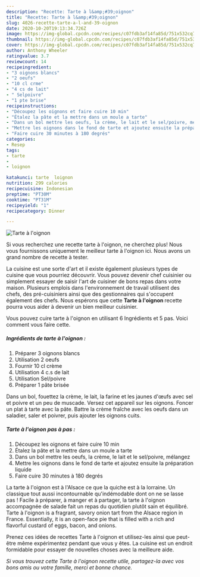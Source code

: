 ```yaml
---
description: "Recette: Tarte à l&amp;#39;oignon"
title: "Recette: Tarte à l&amp;#39;oignon"
slug: 4026-recette-tarte-a-l-and-39-oignon
date: 2020-10-20T19:13:34.726Z
image: https://img-global.cpcdn.com/recipes/c07fdb3af14fa85d/751x532cq70/tarte-a-loignon-photo-principale-de-la-recette.jpg
thumbnail: https://img-global.cpcdn.com/recipes/c07fdb3af14fa85d/751x532cq70/tarte-a-loignon-photo-principale-de-la-recette.jpg
cover: https://img-global.cpcdn.com/recipes/c07fdb3af14fa85d/751x532cq70/tarte-a-loignon-photo-principale-de-la-recette.jpg
author: Anthony Wheeler
ratingvalue: 3.7
reviewcount: 14
recipeingredient:
- "3 oignons blancs"
- "2 oeufs"
- "10 cl crme"
- "4 cs de lait"
- " Selpoivre"
- "1 pte brise"
recipeinstructions:
- "Découpez les oignons et faire cuire 10 min"
- "Étalez la pâte et la mettre dans un moule a tarte"
- "Dans un bol mettre les oeufs, la crème, le lait et le sel/poivre, mélangez"
- "Mettre les oignons dans le fond de tarte et ajoutez ensuite la préparation liquide"
- "Faire cuire 30 minutes à 180 degrés"
categories:
- Resep
tags:
- tarte
- 
- loignon

katakunci: tarte  loignon 
nutrition: 299 calories
recipecuisine: Indonesian
preptime: "PT30M"
cooktime: "PT31M"
recipeyield: "1"
recipecategory: Dinner

---
```



![Tarte à l&#39;oignon](https://img-global.cpcdn.com/recipes/c07fdb3af14fa85d/751x532cq70/tarte-a-loignon-photo-principale-de-la-recette.jpg)

Si vous recherchez une recette tarte à l&#39;oignon, ne cherchez plus! Nous vous fournissons uniquement le meilleur tarte à l&#39;oignon ici. Nous avons un grand nombre de recette à tester.

La cuisine est une sorte d'art et il existe également plusieurs types de cuisine que vous pourriez découvrir. Vous pouvez devenir chef cuisinier ou simplement essayer de saisir l'art de cuisiner de bons repas dans votre maison. Plusieurs emplois dans l'environnement de travail utilisent des chefs, des pré-cuisiniers ainsi que des gestionnaires qui s'occupent également des chefs. Nous espérons que cette <strong> Tarte à l&#39;oignon </strong> recette pourra vous aider à devenir un bien meilleur cuisinier.

<!--inarticleads1-->

Vous pouvez cuire tarte à l&#39;oignon en utilisant 6 Ingrédients et 5 pas. Voici comment vous faire cette.

##### Ingrédients de tarte à l&#39;oignon :

1. Préparer 3 oignons blancs
1. Utilisation 2 oeufs
1. Fournir 10 cl crème
1. Utilisation 4 c.s de lait
1. Utilisation  Sel/poivre
1. Préparer 1 pâte brisée


Dans un bol, fouettez la crème, le lait, la farine et les jaunes d&#39;œufs avec sel et poivre et un peu de muscade. Versez cet appareil sur les oignons. Foncer un plat à tarte avec la pâte. Battre la crème fraîche avec les oeufs dans un saladier, saler et poivrer, puis ajouter les oignons cuits. 

<!--inarticleads2-->

##### Tarte à l&#39;oignon pas à pas :

1. Découpez les oignons et faire cuire 10 min
1. Étalez la pâte et la mettre dans un moule a tarte
1. Dans un bol mettre les oeufs, la crème, le lait et le sel/poivre, mélangez
1. Mettre les oignons dans le fond de tarte et ajoutez ensuite la préparation liquide
1. Faire cuire 30 minutes à 180 degrés


La tarte à l&#39;oignon est à l&#39;Alsace ce que la quiche est à la lorraine. Un classique tout aussi incontournable qu&#39;indémodable dont on ne se lasse pas ! Facile à préparer, à manger et à partager, la tarte à l&#39;oignon accompagnée de salade fait un repas du quotidien plutôt sain et équilibré. Tarte à l&#39;oignon is a fragrant, savory onion tart from the Alsace region in France. Essentially, it is an open-face pie that is filled with a rich and flavorful custard of eggs, bacon, and onions. 

<!--inarticleads1-->

<p>
Prenez ces idées de recettes Tarte à l&#39;oignon et utilisez-les ainsi que peut-être même expérimentez pendant que vous y êtes. La cuisine est un endroit formidable pour essayer de nouvelles choses avec la meilleure aide.
</p>

<p>
<i>Si vous trouvez cette Tarte à l&#39;oignon recette utile, partagez-la avec vos bons amis ou votre famille, merci et bonne chance.</i>
</p>
